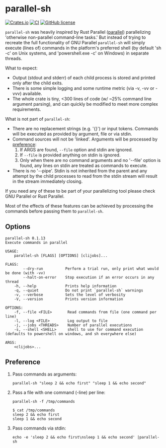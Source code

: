 # parallel-sh

[![Crates.io](https://img.shields.io/crates/v/parallel-sh.svg)](https://crates.io/crates/parallel-sh)
[![CI](https://github.com/thyrc/parallel-sh/workflows/Rust/badge.svg)](https://github.com/thyrc/parallel-sh/actions?query=workflow%3ARust)
[![GitHub license](https://img.shields.io/github/license/thyrc/parallel-sh.svg)](https://github.com/thyrc/parallel-sh/blob/main/LICENSE)

`parallel-sh` was heavily inspired by Rust Parallel ([parallel](https://crates.io/crates/parallel)) parallelizing 'otherwise non-parallel command-line tasks.' But instead of trying to recreate the full functionality of GNU Parallel `parallel-sh` will simply execute (lines of) commands in the platform's preferred shell (by default 'sh -c' on Unix systems, and 'powershell.exe -c' on Windows) in separate threads.

What to expect:

- Output (stdout and stderr) of each child process is stored and printed only after the child exits.
- There is some simple logging and some runtime metric (via -v, -vv or -vvv) available.
- The whole crate is tiny, <300 lines of code (w/ ~25% command line argument parsing), and can quickly be modified to meet more complex requirements.

What is not part of `parallel-sh`:

- There are no replacement strings (e.g. '{}') or input tokens. Commands will be executed as provided by argument, file or via stdin.
- Command sources will not be 'linked'. Arguments will be processed by [preference](#preference):
    1. If ARGS are found, `--file` option and stdin are ignored.
    2. If `--file` is provided anything on stdin is ignored.
    3. Only when there are no command arguments and no '--file' option is found, any lines on stdin are treated as commands to
        execute.
- There is no '--pipe'. Stdin is not inherited from the parent and any attempt by the child processes to read from the stdin
    stream will result in the stream immediately closing.

If you need any of these to be part of your parallelizing tool please check GNU Parallel or Rust Parallel.

Most of the effects of these features can be achieved by processing the commands before passing them to `parallel-sh`.

## Options
```text
parallel-sh 0.1.13
Execute commands in parallel

USAGE:
    parallel-sh [FLAGS] [OPTIONS] [clijobs]...

FLAGS:
        --dry-run          Perform a trial run, only print what would be done (with -vv)
        --halt-on-error    Stop execution if an error occurs in any thread
    -h, --help             Prints help information
    -q, --quiet            Do not print `parallel-sh` warnings
    -v, --verbose          Sets the level of verbosity
    -V, --version          Prints version information

OPTIONS:
    -f, --file <FILE>       Read commands from file (one command per line)
    -l, --log <FILE>        Log output to file
    -j, --jobs <THREADS>    Number of parallel executions
    -s, --shell <SHELL>     shell to use for command execution (defaults to powershell on windows, and sh everywhere else)

ARGS:
    <clijobs>...
```

## Preference

1. Pass commands as arguments:
   ```shell
   parallel-sh "sleep 2 && echo first" "sleep 1 && echo second"
   ```

2. Pass a file with one command (-line) per line:
   ```shell
   parallel-sh -f /tmp/commands

   $ cat /tmp/commands
   sleep 2 && echo first
   sleep 1 && echo second
   ```

3. Pass commands via stdin:
   ```shell
   echo -e 'sleep 2 && echo first\nsleep 1 && echo second' |parallel-sh
   ```
